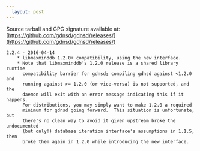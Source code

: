 ```yaml
---
  layout: post
---
```


Source tarball and GPG signature available at:
[https://github.com/gdnsd/gdnsd/releases/](https://github.com/gdnsd/gdnsd/releases/)

    2.2.4 - 2016-04-14
        * libmaxminddb 1.2.0+ compatibility, using the new interface.
        * Note that libmaxminddb's 1.2.0 release is a shared library runtime
          compatibility barrier for gdnsd; compiling gdnsd against <1.2.0 and
          running against >= 1.2.0 (or vice-versa) is not supported, and the
          daemon will exit with an error message indicating this if it happens.
          For distributions, you may simply want to make 1.2.0 a required
          minimum for gdnsd going forward.  This situation is unfortunate, but
          there's no clean way to avoid it given upstream broke the undocumented
          (but only!) database iteration interface's assumptions in 1.1.5, then
          broke them again in 1.2.0 while introducing the new interface.
